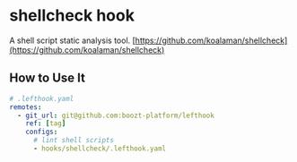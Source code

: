 # shellcheck hook

A shell script static analysis tool. [https://github.com/koalaman/shellcheck](https://github.com/koalaman/shellcheck)

## How to Use It

```yaml
# .lefthook.yaml
remotes:
  - git_url: git@github.com:boozt-platform/lefthook
    ref: [tag]
    configs:
      # lint shell scripts
      - hooks/shellcheck/.lefthook.yaml
```
